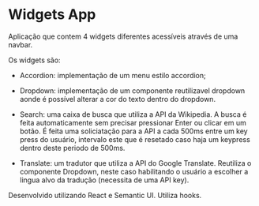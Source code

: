 # Widgets App

Aplicação que contem 4 widgets diferentes acessíveis através de uma navbar.

Os widgets são:

- Accordion: implementação de um menu estilo accordion;

- Dropdown: implementação de um componente reutilizavel dropdown aonde é possível alterar a cor do texto dentro do dropdown.

- Search: uma caixa de busca que utiliza a API da Wikipedia. A busca é feita automaticamente sem precisar pressionar Enter ou clicar em um botão. É feita uma soliciatação para a API a cada 500ms entre um key press do usuário, intervalo este que é resetado caso haja um keypress dentro deste periodo de 500ms.

- Translate: um tradutor que utiliza a API do Google Translate. Reutiliza o componente Dropdown, neste caso habilitando o usuário a escolher a lingua alvo da tradução (necessita de uma API key).

Desenvolvido utilizando React e Semantic UI. Utiliza hooks.

